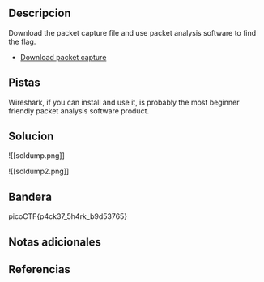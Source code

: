 ## Descripcion

Download the packet capture file and use packet analysis software to find the flag.

-   [Download packet capture](https://artifacts.picoctf.net/c/195/network-dump.flag.pcap)

## Pistas

Wireshark, if you can install and use it, is probably the most beginner friendly packet analysis software product.

## Solucion

![[soldump.png]]

![[soldump2.png]]
## Bandera
picoCTF{p4ck37_5h4rk_b9d53765}

## Notas adicionales


## Referencias
